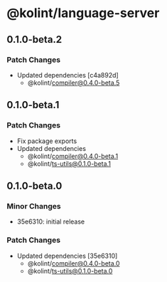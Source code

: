 # @kolint/language-server

## 0.1.0-beta.2

### Patch Changes

- Updated dependencies [c4a892d]
  - @kolint/compiler@0.4.0-beta.5

## 0.1.0-beta.1

### Patch Changes

- Fix package exports
- Updated dependencies
  - @kolint/compiler@0.4.0-beta.1
  - @kolint/ts-utils@0.1.0-beta.1

## 0.1.0-beta.0

### Minor Changes

- 35e6310: initial release

### Patch Changes

- Updated dependencies [35e6310]
  - @kolint/compiler@0.4.0-beta.0
  - @kolint/ts-utils@0.1.0-beta.0
